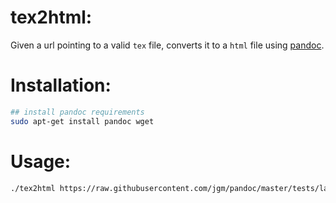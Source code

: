 # tex2html: 

Given a url pointing to a valid `tex` file, converts it to a `html` file using [pandoc](http://johnmacfarlane.net/pandoc/).

# Installation: 

```bash
## install pandoc requirements 
sudo apt-get install pandoc wget
```

# Usage:

```bash
./tex2html https://raw.githubusercontent.com/jgm/pandoc/master/tests/latex-reader.latex > output.html
```
